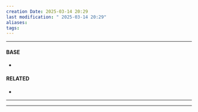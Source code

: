 ```yaml
---
creation Date: 2025-03-14 20:29
last modification: " 2025-03-14 20:29"
aliases: 
tags:
---
```

___
#### BASE
- 
#### RELATED
- 
___

___
